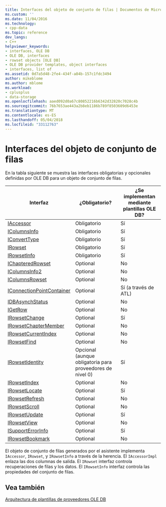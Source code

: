 ```yaml
---
title: Interfaces del objeto de conjunto de filas | Documentos de Microsoft
ms.custom: ''
ms.date: 11/04/2016
ms.technology:
- cpp-data
ms.topic: reference
dev_langs:
- C++
helpviewer_keywords:
- interfaces, OLE DB
- OLE DB, interfaces
- rowset objects [OLE DB]
- OLE DB provider templates, object interfaces
- interfaces, list of
ms.assetid: 0d7a5d48-2fe4-434f-a84b-157c1fdc3494
author: mikeblome
ms.author: mblome
ms.workload:
- cplusplus
- data-storage
ms.openlocfilehash: aaed092d0a67c80852216b6342d32820c7028c4b
ms.sourcegitcommit: 76b7653ae443a2b8eb1186b789f8503609d6453e
ms.translationtype: MT
ms.contentlocale: es-ES
ms.lasthandoff: 05/04/2018
ms.locfileid: "33112763"
---
```

# <a name="rowset-object-interfaces"></a>Interfaces del objeto de conjunto de filas
En la tabla siguiente se muestra las interfaces obligatorias y opcionales definidas por OLE DB para un objeto de conjunto de filas.  
  
|Interfaz|¿Obligatorio?|¿Se implementan mediante plantillas OLE DB?|  
|---------------|---------------|--------------------------------------|  
|[IAccessor](https://msdn.microsoft.com/en-us/library/ms719672.aspx)|Obligatorio|Sí|  
|[IColumnsInfo](https://msdn.microsoft.com/en-us/library/ms724541.aspx)|Obligatorio|Sí|  
|[IConvertType](https://msdn.microsoft.com/en-us/library/ms715926.aspx)|Obligatorio|Sí|  
|[IRowset](https://msdn.microsoft.com/en-us/library/ms720986.aspx)|Obligatorio|Sí|  
|[IRowsetInfo](https://msdn.microsoft.com/en-us/library/ms724541.aspx)|Obligatorio|Sí|  
|[IChapteredRowset](https://msdn.microsoft.com/en-us/library/ms718180.aspx)|Optional|No|  
|[IColumnsInfo2](https://msdn.microsoft.com/en-us/library/ms712953.aspx)|Optional|No|  
|[IColumnsRowset](https://msdn.microsoft.com/en-us/library/ms722657.aspx)|Optional|No|  
|[IConnectionPointContainer](http://msdn.microsoft.com/library/windows/desktop/ms683857)|Optional|Sí (a través de ATL)|  
|[IDBAsynchStatus](https://msdn.microsoft.com/en-us/library/ms709832.aspx)|Optional|No|  
|[IGetRow](https://msdn.microsoft.com/en-us/library/ms718047.aspx)|Optional|No|  
|[IRowsetChange](https://msdn.microsoft.com/en-us/library/ms715790.aspx)|Optional|Sí|  
|[IRowsetChapterMember](https://msdn.microsoft.com/en-us/library/ms725430.aspx)|Optional|No|  
|[IRowsetCurrentIndex](https://msdn.microsoft.com/en-us/library/ms709700.aspx)|Optional|No|  
|[IRowsetFind](https://msdn.microsoft.com/en-us/library/ms724221.aspx)|Optional|No|  
|[IRowsetIdentity](https://msdn.microsoft.com/en-us/library/ms715913.aspx)|Opcional (aunque obligatoria para proveedores de nivel 0)|Sí|  
|[IRowsetIndex](https://msdn.microsoft.com/en-us/library/ms719604.aspx)|Optional|No|  
|[IRowsetLocate](https://msdn.microsoft.com/en-us/library/ms721190.aspx)|Optional|Sí|  
|[IRowsetRefresh](https://msdn.microsoft.com/en-us/library/ms714892.aspx)|Optional|No|  
|[IRowsetScroll](https://msdn.microsoft.com/en-us/library/ms712984.aspx)|Optional|No|  
|[IRowsetUpdate](https://msdn.microsoft.com/en-us/library/ms714401.aspx)|Optional|Sí|  
|[IRowsetView](https://msdn.microsoft.com/en-us/library/ms709755.aspx)|Optional|No|  
|[ISupportErrorInfo](https://msdn.microsoft.com/en-us/library/ms715816.aspx)|Optional|Sí|  
|[IRowsetBookmark](https://msdn.microsoft.com/en-us/library/ms714246.aspx)|Optional|No|  
  
 El objeto de conjunto de filas generados por el asistente implementa `IAccessor`, `IRowset`, y `IRowsetInfo` a través de la herencia. El `IAccessorImpl` enlaza las dos columnas de salida. El `IRowset` interfaz controla recuperaciones de filas y los datos. El `IRowsetInfo` interfaz controla las propiedades del conjunto de filas.  
  
## <a name="see-also"></a>Vea también  
 [Arquitectura de plantillas de proveedores OLE DB](../../data/oledb/ole-db-provider-template-architecture.md)